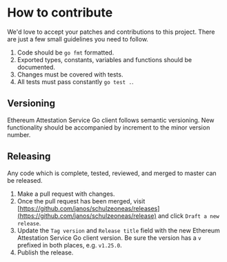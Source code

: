 # How to contribute

We'd love to accept your patches and contributions to this project. There are just a few small guidelines you need to follow.

1. Code should be `go fmt` formatted.
2. Exported types, constants, variables and functions should be documented.
3. Changes must be covered with tests.
4. All tests must pass constantly `go test .`.

## Versioning

Ethereum Attestation Service Go client follows semantic versioning. New functionality should be accompanied by increment to the minor version number.

## Releasing

Any code which is complete, tested, reviewed, and merged to master can be released.

1. Make a pull request with changes.
2. Once the pull request has been merged, visit [https://github.com/janos/schulzeoneas/releases](https://github.com/janos/schulzeoneas/release) and click `Draft a new release`.
3. Update the `Tag version` and `Release title` field with the new Ethereum Attestation Service Go client version. Be sure the version has a `v` prefixed in both places, e.g. `v1.25.0`.
4. Publish the release.
